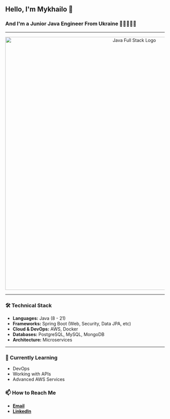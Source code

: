 ## Hello, I'm Mykhailo 👋
### And I'm a Junior Java Engineer From Ukraine 👨🏻‍💻🇺🇦
---
<div align="center">
  <img src="https://mcdn.wallpapersafari.com/medium/98/9/lvH8Qg.png" alt="Java Full Stack Logo" heigth="400" width="800">
</div>

---
### 🛠 Technical Stack

- **Languages:** Java (8 - 21)
- **Frameworks:** Spring Boot (Web, Security, Data JPA, etc)
- **Cloud & DevOps:** AWS, Docker
- **Databases:** PostgreSQL, MySQL, MongoDB
- **Architecture:** Microservices

---

### 🌱 Currently Learning
- DevOps
- Working with APIs
- Advanced AWS Services

### 📫 How to Reach Me
- **[Email](mailto:mykhailo.kuryk.dev@gmail.com)**
- **[LinkedIn](https://www.linkedin.com/in/mykhailo-kuryk-9ba399267/)**

